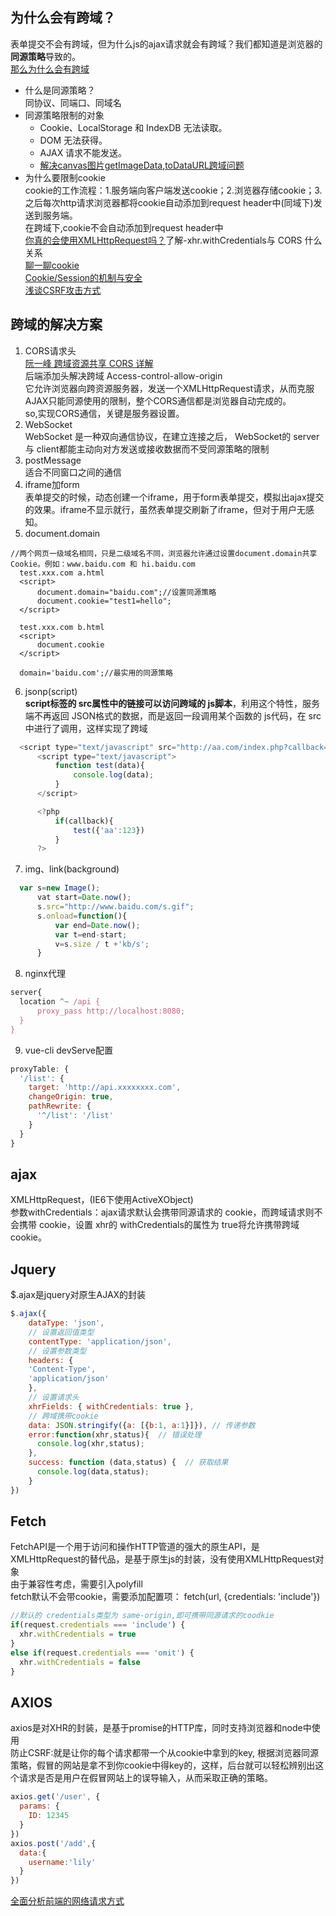 ## 为什么会有跨域？
表单提交不会有跨域，但为什么js的ajax请求就会有跨域？我们都知道是浏览器的**同源策略**导致的。  
[那么为什么会有跨域](https://segmentfault.com/a/1190000015597029)
- 什么是同源策略？  
  同协议、同端口、同域名
- 同源策略限制的对象  
	- Cookie、LocalStorage 和 IndexDB 无法读取。
	- DOM 无法获得。
	- AJAX 请求不能发送。
  - [解决canvas图片getImageData,toDataURL跨域问题](https://www.zhangxinxu.com/wordpress/2018/02/crossorigin-canvas-getimagedata-cors/)
- 为什么要限制cookie  
  cookie的工作流程：1.服务端向客户端发送cookie；2.浏览器存储cookie；3.之后每次http请求浏览器都将cookie自动添加到request header中(同域下)发送到服务端。  
  在跨域下,cookie不会自动添加到request header中  
  [你真的会使用XMLHttpRequest吗？](https://segmentfault.com/a/1190000004322487#articleHeader13)了解-xhr.withCredentials与 CORS 什么关系  
  [聊一聊cookie](https://segmentfault.com/a/1190000004556040#articleHeader6)  
  [Cookie/Session的机制与安全](https://harttle.land/2015/08/10/cookie-session.html)  
  [浅谈CSRF攻击方式](http://www.cnblogs.com/hyddd/archive/2009/04/09/1432744.html)  

## 跨域的解决方案
1. CORS请求头  
  [阮一峰 跨域资源共享 CORS 详解](http://www.ruanyifeng.com/blog/2016/04/cors.html)  
  后端添加头解决跨域 Access-control-allow-origin  
  它允许浏览器向跨资源服务器，发送一个XMLHttpRequest请求，从而克服AJAX只能同源使用的限制，整个CORS通信都是浏览器自动完成的。  
  so,实现CORS通信，关键是服务器设置。 
2. WebSocket  
  WebSocket 是一种双向通信协议，在建立连接之后， WebSocket的 server与 client都能主动向对方发送或接收数据而不受同源策略的限制
3. postMessage  
  适合不同窗口之间的通信
4. iframe加form  
  表单提交的时候，动态创建一个iframe，用于form表单提交，模拟出ajax提交的效果。iframe不显示就行，虽然表单提交刷新了iframe，但对于用户无感知。
5. document.domain
  ```
  //两个网页一级域名相同，只是二级域名不同，浏览器允许通过设置document.domain共享 Cookie。例如：www.baidu.com 和 hi.baidu.com
	test.xxx.com a.html
	<script>
		document.domain="baidu.com";//设置同源策略
		document.cookie="test1=hello";
	</script>

	test.xxx.com b.html
	<script>
		document.cookie
	</script>

	domain='baidu.com';//最实用的同源策略
  ```
6. jsonp(script)  
  **script标签的 src属性中的链接可以访问跨域的 js脚本**，利用这个特性，服务端不再返回 JSON格式的数据，而是返回一段调用某个函数的 js代码，在 src中进行了调用，这样实现了跨域
  ```js
    <script type="text/javascript" src="http://aa.com/index.php?callback=test"></script>
		<script type="text/javascript">
			function test(data){
				console.log(data);
			}
		</script>

		<?php
			if(callback){
				test({'aa':123})
			}
		?>
  ```
7. img、link(background)
  ```js
    var s=new Image();
	 	vat start=Date.now();
	 	s.src="http://www.baidu.com/s.gif";
	 	s.onload=function(){
	 		var end=Date.now();
	 		var t=end-start;
	 		v=s.size / t +'kb/s';
	 	}
  ```
8. nginx代理
```js
server{
  location ^~ /api {
      proxy_pass http://localhost:8080;
  }
}
```
9. vue-cli devServe配置
```js
proxyTable: {
  '/list': {
    target: 'http://api.xxxxxxxx.com',
    changeOrigin: true,
    pathRewrite: {
      '^/list': '/list'
    }
  }
}
```
## ajax
XMLHttpRequest，(IE6下使用ActiveXObject)  
参数withCredentials：ajax请求默认会携带同源请求的 cookie，而跨域请求则不会携带 cookie，设置 xhr的 withCredentials的属性为 true将允许携带跨域 cookie。  
## Jquery
$.ajax是jquery对原生AJAX的封装
```js
$.ajax({
    dataType: 'json', 
    // 设置返回值类型
    contentType: 'application/json', 
    // 设置参数类型
    headers: {
    'Content-Type',
    'application/json'
    },
    // 设置请求头
    xhrFields: { withCredentials: true }, 
    // 跨域携带cookie
    data: JSON.stringify({a: [{b:1, a:1}]}), // 传递参数
    error:function(xhr,status){  // 错误处理
      console.log(xhr,status);
    },
    success: function (data,status) {  // 获取结果
      console.log(data,status);
    }
})
```
## Fetch
FetchAPI是一个用于访问和操作HTTP管道的强大的原生API，是XMLHttpRequest的替代品，是基于原生js的封装，没有使用XMLHttpRequest对象  
由于兼容性考虑，需要引入polyfill  
fetch默认不会带cookie，需要添加配置项： fetch(url, {credentials: 'include'})
```js
//默认的 credentials类型为 same-origin,即可携带同源请求的coodkie
if(request.credentials === 'include') {
  xhr.withCredentials = true
} 
else if(request.credentials === 'omit') {
  xhr.withCredentials = false
}
```
## AXIOS
axios是对XHR的封装，是基于promise的HTTP库，同时支持浏览器和node中使用  
防止CSRF:就是让你的每个请求都带一个从cookie中拿到的key, 根据浏览器同源策略，假冒的网站是拿不到你cookie中得key的，这样，后台就可以轻松辨别出这个请求是否是用户在假冒网站上的误导输入，从而采取正确的策略。
```js
axios.get('/user', {
  params: {
    ID: 12345
  }
})
axios.post('/add',{
  data:{
    username:'lily'
  }
})
```
[全面分析前端的网络请求方式](https://mp.weixin.qq.com/s/x4YM3TtToN29k4piJlppug)